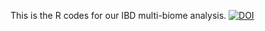 This is the R codes for our IBD multi-biome analysis.
[![DOI](https://zenodo.org/badge/824051382.svg)](https://doi.org/10.5281/zenodo.14021368)

